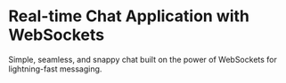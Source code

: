 # Real-time Chat Application with WebSockets

Simple, seamless, and snappy chat built on the power of WebSockets for lightning-fast messaging.
